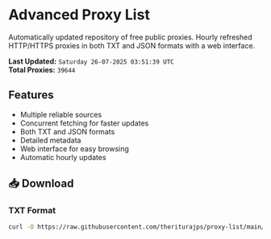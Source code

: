 # Advanced Proxy List

Automatically updated repository of free public proxies. Hourly refreshed HTTP/HTTPS proxies in both TXT and JSON formats with a web interface.

**Last Updated:** `Saturday 26-07-2025 03:51:39 UTC`  
**Total Proxies:** `39644`

## Features
- Multiple reliable sources
- Concurrent fetching for faster updates
- Both TXT and JSON formats
- Detailed metadata
- Web interface for easy browsing
- Automatic hourly updates

## 📥 Download

### TXT Format
```bash
curl -O https://raw.githubusercontent.com/theriturajps/proxy-list/main/proxies.txt
